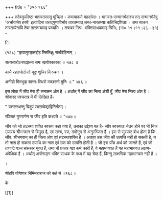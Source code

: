 +++
title = "३५० १६६"

+++
तदेवमुपदिष्टा भागवतसत्सु मूच्छित - कषायादयो महद्भेदाः । भागवत-सन्मानभेदाश्च तत् सन्मानभेदेषु 'अर्चायामेव हरये' इत्यादिना तत्तद्गुणाविर्भाव तारतम्यात् लब्ध-नारतम्याः कतिचिद्दशिताः । अथ साधन तारतम्येनापि तेषां तारतम्यमाह पञ्चभिः । तत्रावरं मिश्र- भक्तिसाधकमाह त्रिभिः, (भा० ११।११।२६--३१) - 

ि 

(१६८) "कृपालुरकृतद्रोह स्तितिक्षुः सर्व्वदेहिनाम् । 

सत्यसारोऽनवद्यात्मा समः सव्र्वोपकारकः ॥ ५७८ ॥ 

कामै रहतधोर्दान्तो मृदुः शुचिर किञ्चनः । 

अनीहो मितभुक् शान्तः स्थिरो मच्छरणो मुनिः ॥ " ५७६ ॥ 

इस लोक में जीव मेरा ही सनातन अंश है । अर्थात् मैं जीव का नित्य अंशी हूँ, जीव मेरा नित्य अंश है । श्रीनारद पश्चरात्र में भी लिखित है- 

" यत्तटस्थन्तु चिद्रूपं स्वसम्वेद्याद्विनिर्गतम् । 

रञ्जितं गुणरागेण स जीव इति कथ्यते ॥ "५७७॥ 

जीव को जो तटस्था शक्ति स्वरूप कहा गया है, उसका उद्देश्य यह है- जीव स्वरूपतः चेतन होने पर भी निज उपास्य श्रीभगवान से विमुख है, एवं सत्त्व, रज, तमोगुण से अनुरञ्जित है । इस से सुस्पष्ट बोध होता है कि-जीव. श्रीभगवान् का ही नित्य अंश एवं तटस्थाशक्ति है । अतएव उस जीव की उत्पत्ति नहीं हो सकती है, न तो नाश हो सकता उपाधि का नाश एवं उस को उत्पत्ति होती है । जो इस पाँच अर्थ को जानते हैं, एवं जो तापादि पञ्च संस्कार युक्त हैं, तथा नौ प्रकार यज्ञ कर्म कारी हैं, वे महाभागवत हैं यह महाभागवत लक्षण- अपेक्षिक है । अर्थात् अर्चनाङ्ग भक्ति साधक के मध्य में यह श्रेष्ठ हैं, किन्तु लाक्षणिक महाभागवत नहीं हैं । 

। 

श्रीहवि योगेश्वर निमिमहाराज को कहे थे ॥१६८॥ 

के 

[[1]]
